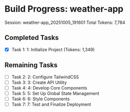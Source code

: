 # Build Progress: weather-app
Session: weather-app_20251005_191601
Total Tokens: 7,784

## Completed Tasks
- [x] Task 1: 1: Initialize Project (Tokens: 1,349)

## Remaining Tasks
- [ ] Task 2: 2: Configure TailwindCSS
- [ ] Task 3: 3: Create API Utility
- [ ] Task 4: 4: Develop Core Components
- [ ] Task 5: 5: Set Up Global State Management
- [ ] Task 6: 6: Style Components
- [ ] Task 7: 7: Test and Finalize Deployment
